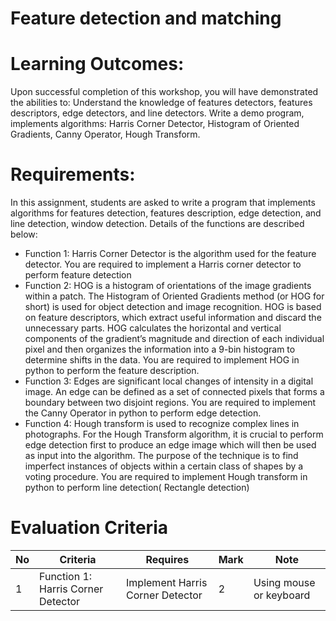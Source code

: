# Feature detection and matching

# Learning Outcomes:
Upon successful completion of this workshop, you will have demonstrated the abilities to:
Understand the knowledge of features detectors, features descriptors, edge detectors, and line detectors.
Write a demo program, implements algorithms: Harris Corner Detector, Histogram of Oriented Gradients, Canny Operator, Hough Transform.

# Requirements:
In this assignment, students are asked to write a program that implements algorithms for features detection, features description, edge detection, and line detection, window detection. Details of the functions are described below:
- Function 1: Harris Corner Detector is the algorithm used for the feature detector. You are required to implement a Harris corner detector to perform feature detection
- Function 2: HOG is a histogram of orientations of the image gradients within a patch. The Histogram of Oriented Gradients method (or HOG for short) is used for object detection and image recognition. HOG is based on feature descriptors, which extract useful information and discard the unnecessary parts. HOG calculates the horizontal and vertical components of the gradient’s magnitude and direction of each individual pixel and then organizes the information into a 9-bin histogram to determine shifts in the data. You are required to implement HOG in python to perform the feature description.
- Function 3: Edges are significant local changes of intensity in a digital image. An edge can be defined as a set of connected pixels that forms a boundary between two disjoint regions. You are required to implement the Canny Operator in python to perform edge detection.
- Function 4: Hough transform is used to recognize complex lines in photographs. For the Hough Transform algorithm, it is crucial to perform edge detection first to produce an edge image which will then be used as input into the algorithm. The purpose of the technique is to find imperfect instances of objects within a certain class of shapes by a voting procedure. You are required to implement Hough transform in python to perform line detection( Rectangle detection)

# Evaluation Criteria

No | Criteria | Requires | Mark | Note
--- | --- | --- | --- |--- 
1 | Function 1: Harris Corner Detector | Implement Harris Corner Detector | 2 | Using mouse or keyboard













